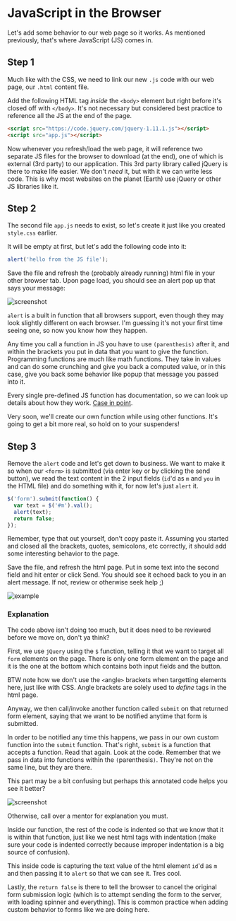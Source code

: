 # JavaScript in the Browser

Let's add some behavior to our web page so it works. As mentioned previously, that's where JavaScript (JS) comes in.

## Step 1

Much like with the CSS, we need to link our new `.js` code with our web page, our `.html` content file.

Add the following HTML tag _inside_ the `<body>` element but right before it's closed off with `</body>`. It's not necessary but considered best practice to reference all the JS at the end of the page.

```html
<script src="https://code.jquery.com/jquery-1.11.1.js"></script>
<script src="app.js"></script>
```

Now whenever you refresh/load the web page, it will reference two separate JS files for the browser to download (at the end), one of which is external (3rd party) to our application. This 3rd party library called jQuery is there to make life easier. We don't _need_ it, but with it we can write less code. This is why most websites on the planet (Earth) use jQuery or other JS libraries like it.

## Step 2

The second file `app.js` needs to exist, so let's create it just like you created `style.css` earlier.

It will be empty at first, but let's add the following code into it:

```js
alert('hello from the JS file');
```

Save the file and refresh the (probably already running) html file in your other browser tab. Upon page load, you should see an alert pop up that says your message:

![screenshot](http://d.pr/i/1iOIM/1t9ilpa9+)

`alert` is a built in function that all browsers support, even though they may look slightly different on each browser. I'm guessing it's not your first time seeing one, so now you know how they happen.

Any time you call a function in JS you have to use `(parenthesis)` after it, and within the brackets you put in data that you want to give the function. Programming functions are much like math functions. They take in values and can do some crunching and give you back a computed value, or in this case, give you back some behavior like popup that message you passed into it.

Every single pre-defined JS function has documentation, so we can look up details about how they work. [Case in point](https://developer.mozilla.org/en-US/docs/Web/API/Window/alert).

Very soon, we'll create our own function while using other functions. It's going to get a bit more real, so hold on to your suspenders!

## Step 3

Remove the `alert` code and let's get down to business. We want to make it so when our `<form>` is submitted (via enter key or by clicking the send button), we read the text content in the 2 input fields (`id`'d as `m` and `you` in the HTML file) and do something with it, for now let's just `alert` it.

```js
$('form').submit(function() {
  var text = $('#m').val();
  alert(text);
  return false;
});
```

Remember, type that out yourself, don't copy paste it. Assuming you started and closed all the brackets, quotes, semicolons, etc correctly, it should add some interesting behavior to the page. 

Save the file, and refresh the html page. Put in some text into the second field and hit enter or click Send. You should see it echoed back to you in an alert message. If not, review or otherwise seek help ;)

![example](http://d.pr/i/1dJ6W/mKRvFgKR+)

### Explanation

The code above isn't doing too much, but it does need to be reviewed before we move on, don't ya think?

First, we use `jQuery` using the `$` function, telling it that we want to target all `form` elements on the page. There is only one form element on the page and it is the one at the bottom which contains both input fields and the button.

BTW note how we don't use the `<`angle`>` brackets when targetting elements here, just like with CSS. Angle brackets are solely used to _define_ tags in the html page.

Anyway, we then call/invoke another function called `submit` on that returned form element, saying that we want to be notified anytime that form is submitted.

In order to be notified any time this happens, we pass in our own custom function into the `submit` function. That's right, `submit` is a function that accepts a function. Read that again. Look at the code. Remember that we pass in data into functions within the `(`parenthesis`)`. They're not on the same line, but they are there.

This part may be a bit confusing but perhaps this annotated code helps you see it better?

![screenshot](http://d.pr/i/1eAYn/2mERR8ql+)

Otherwise, call over a mentor for explanation you must.

Inside our function, the rest of the code is indented so that we know that it is within that function, just like we nest html tags with indentation (make sure your code is indented correctly because improper indentation is a big source of confusion).

This inside code is capturing the text value of the html element `id`'d as `m` and then passing it to `alert` so that we can see it. Tres cool.

Lastly, the `return false` is there to tell the browser to cancel the original form submission logic (which is to attempt sending the form to the server, with loading spinner and everything). This is common practice when adding custom behavior to forms like we are doing here.









